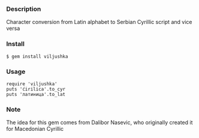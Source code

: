 ### Description

Character conversion from Latin alphabet to Serbian Cyrillic script
and vice versa


### Install

```
$ gem install viljushka
```

### Usage

```
require 'viljushka'
puts 'ćirilica'.to_cyr
puts 'латиница'.to_lat
```

### Note

The idea for this gem comes from Dalibor Nasevic, who originally
created it for Macedonian Cyrillic
